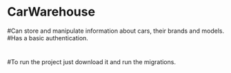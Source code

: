 # CarWarehouse
#Can store and manipulate information about cars, their brands and models.
#Has a basic authentication.
#
#To run the project just download it and run the migrations.